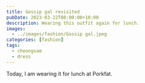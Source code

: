 ```yaml
---
title: Gossip gal revisited
pubDate: 2023-03-22T08:00:00+10:00
description: Wearing this outfit again for lunch.
images:
  - ../images/fashion/Gossip gal.jpeg
categories: [fashion]
tags:
  - cheongsam
  - dress
---
```


Today, I am wearing it for lunch at Porkfat.
